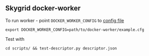 Skygrid docker-worker 
---
To run worker - point `DOCKER_WORKER_CONFIG` to [config file](example.cfg)
```
export DOCKER_WORKER_CONFIG=path/to/docker-worker/example.cfg 
```
Test with 
```
cd scripts/ && test-descriptor.py descriptor.json 
```